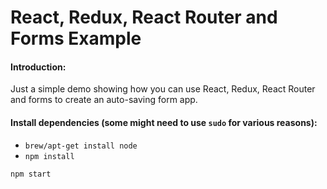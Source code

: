 React, Redux, React Router and Forms Example
============================================

#### Introduction:
Just a simple demo showing how you can use React, Redux, React Router and forms to create an auto-saving form app.

#### Install dependencies (some might need to use `sudo` for various reasons):
* `brew/apt-get install node`
* `npm install`

```sh
npm start
```
